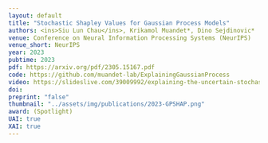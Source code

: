 ```yaml
---
layout: default
title: "Stochastic Shapley Values for Gaussian Process Models"
authors: <ins>Siu Lun Chau</ins>, Krikamol Muandet*, Dino Sejdinovic* 
venue: Conference on Neural Information Processing Systems (NeurIPS)
venue_short: NeurIPS
year: 2023
pubtime: 2023
pdf: https://arxiv.org/pdf/2305.15167.pdf
code: https://github.com/muandet-lab/ExplainingGaussianProcess
video: https://slideslive.com/39009992/explaining-the-uncertain-stochastic-shapley-values-for-gaussian-process-models
doi: 
preprint: "false"
thumbnail: "../assets/img/publications/2023-GPSHAP.png"
award: (Spotlight)
UAI: true
XAI: true
---
```

